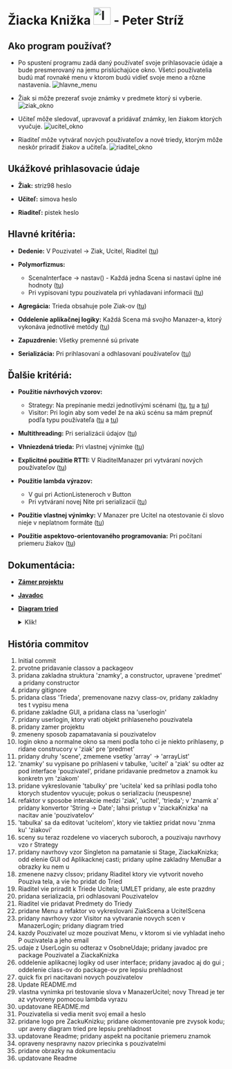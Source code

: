 # Žiacka Knižka <img src="../master/obrazky/logo.png" alt="logo" width="40"/> - Peter Stríž

## Ako program používať?
- Po spustení programu zadá daný používateľ svoje prihlasovacie údaje a bude presmerovaný na jemu prislúchajúce okno. Všetci používatelia budú mať rovnaké menu v ktorom budú vidieť svoje meno a rôzne nastavenia. ![hlavne_menu](../master/obrazky/Hlavne_menu.png)

- Žiak si môže prezerať svoje známky v predmete ktorý si vyberie. ![ziak_okno](../master/obrazky/ziak_okno.png)

- Učiteľ môže sledovať, upravovať a pridávať známky, len žiakom ktorých vyučuje. ![ucitel_okno](../master/obrazky/ucitel_okno.PNG)

- Riaditeľ môže vytvárať nových používateľov a nové triedy, ktorým môže neskôr priradiť žiakov a učiteľa. ![riaditel_okno](../master/obrazky/riaditel_okno.PNG)

## Ukážkové prihlasovacie údaje
* **Žiak:** striz98 heslo

* **Učiteľ:** simova heslo

* **Riaditeľ:** pistek heslo

## Hlavné kritéria:
* **Dedenie:** V Pouzivatel -> Ziak, Ucitel, Riaditel ([tu](../master/src/pouzivatelia/Ziak.java#L20))

* **Polymorfizmus:** 
	* ScenaInterface -> nastav() - Každá jedna Scena si nastaví úplne iné hodnoty ([tu](../master/src/guiAplikacnaLogika/Scena.java#L26))
	* Pri vypisovani typu pouzivatela pri vyhladavani informacii ([tu](../master/src/gui/DefaultHodnoty.java#L221))
	
* **Agregácia:** Trieda obsahuje pole Ziak-ov ([tu](../master/src/udaje/Trieda.java#L21))

* **Oddelenie aplikačnej logiky:** Každá Scena má svojho Manazer-a, ktorý vykonáva jednotlivé metódy ([tu](../master/src/guiAplikacnaLogika/ManazerLogin.java))

* **Zapuzdrenie:** Všetky premenné sú private

* **Serializácia:** Pri prihlasovaní a odhlasovaní používateľov ([tu](../master/src/udaje/ZiackaKnizkaSingleton.java#L49-L89))

## Ďalšie kritériá:
* **Použitie návrhových vzorov:** 
  * Strategy: Na prepínanie medzi jednotlivými scénami ([tu](../master/src/guiAplikacnaLogika/ManazerLogin.java#L38-L40), [tu](../master/src/guiAplikacnaLogika/Scena.java#L13-L29) a [tu](../master/src/gui/ScenaUcitelHlavna.java#L49-L60))
  * Visitor: Pri login aby som vedel že na akú scénu sa mám prepnúť podľa typu používateľa ([tu](../master/src/guiAplikacnaLogika/ManazerLogin.java#L27-L54) a [tu](../master/src/pouzivatelia/Ziak.java#L103-L105))

* **Multithreading:** Pri serializácii údajov ([tu](../master/src/udaje/ZiackaKnizkaSingleton.java#L50-L61))

* **Vhniezdená trieda:** Pri vlastnej výnimke ([tu](../master/src/guiAplikacnaLogika/ManazerUcitel.java#L28-L32))

* **Explicitné použitie RTTI:** V RiaditelManazer pri vytváraní nových používateľov ([tu](../master/src/guiAplikacnaLogika/ManazerRiaditel.java#L48-L62))

* **Použitie lambda výrazov:** 
  * V gui pri ActionListeneroch v Button 
  * Pri vytváraní novej Nite pri serializacií  ([tu](../master/src/udaje/ZiackaKnizkaSingleton.java#L50-L61))

* **Použitie vlastnej výnimky:** V Manazer pre Ucitel na otestovanie či slovo nieje v neplatnom formáte ([tu](../master/src/guiAplikacnaLogika/ManazerUcitel.java#L28-#L44))

* **Použitie aspektovo-orientovaného programovania:** Pri počítaní priemeru žiakov ([tu](../master/src/aspekt/PocitaniePriemeru.java))
 
## Dokumentácia:
* [**Zámer projektu**](../master/Zamer%20PeterStriz%20Projekt%20ZiackaKnizka.pdf)

* [**Javadoc**](../master/doc/index.html)

* [**Diagram tried**](../master/Schema.uxf) <details> <summary>Klik!</summary> <img src="../master/obrazky/schema.png" alt="schema"/> </details>

## História commitov
1. Initial commit
2. prvotne pridavanie classov a packageov
3. pridana zakladna struktura 'znamky', a constructor, upravene 'predmet' a pridany constructor
4. pridany gitignore
5. pridana class 'Trieda', premenovane nazvy class-ov, pridany zakladny tes
t vypisu mena 
6. pridane zakladne GUI, a pridana class na 'userlogin'
7. pridany userlogin, ktory vrati objekt prihlaseneho pouzivatela
8. pridany zamer projektu
9. zmeneny sposob zapamatavania si pouzivatelov
10. login okno a normalne okno sa meni podla toho ci je niekto prihlaseny, p
ridane construcory v 'ziak' pre 'predmet'
11. pridany druhy 'scene', zmemene vsetky 'array' -> 'arrayList'
12. 'znamky' su vypisane po prihlaseni v tabulke, 'ucitel' a 'ziak' su odter
az pod interface 'pouzivatel', pridane pridavanie predmetov a znamok ku konkretn
ym 'ziakom'
13. pridane vykreslovanie 'tabulky' pre 'ucitela' ked sa prihlasi podla toho
 ktorych studentov vyucuje; pokus o serializaciu (neuspesne)
14. refaktor v sposobe interakcie medzi 'ziak', 'ucitel', 'trieda'; v 'znamk
a' pridany konvertor 'String -> Date'; lahsi pristup v 'ziackaKnizka' na nacitav
anie 'pouzivatelov'
15. 'tabulka' sa da editovat 'ucitelom', ktory vie taktiez pridat novu 'znma
ku' 'ziakovi'
16. sceny su teraz rozdelene vo viacerych suboroch, a pouzivaju navrhovy vzo
r Strategy
17. pridany navrhovy vzor Singleton na pamatanie si Stage, ZiackaKnizka; odd
elenie GUI od Aplikacknej casti; pridany uplne zakladny MenuBar a obrazky ku nem
u
18. zmenene nazvy clssov; pridany Riaditel ktory vie vytvorit noveho Pouziva
tela, a vie ho pridat do Tried
19. Riaditel vie priradit k Triede Ucitela; UMLET pridany, ale este prazdny
20. pridana serializacia, pri odhlasovani Pouzivatelov
21. Riaditel vie pridavat Predmety do Triedy
22. pridane Menu a refaktor vo vykreslovani ZiakScena a UcitelScena
23. pridany navrhovy vzor Visitor na vytvaranie novych scen v ManazerLogin; 
pridany diagram tried
24. kazdy Pouzivatel uz moze pouzivat Menu, v ktorom si vie vyhladat ineho P
ouzivatela a jeho email
25. udaje z UserLogin su odteraz v OsobneUdaje; pridany javadoc pre package 
Pouzivatel a ZiackaKnizka
26. oddelenie aplikacnej logiky od user interface; pridany javadoc aj do gui
; oddelenie class-ov do package-ov pre lepsiu prehladnost
27. quick fix pri nacitavani novych pouzivatelov
28. Update README.md
29. vlastna vynimka pri testovanie slova v ManazerUcitel; novy Thread je ter
az vytvoreny pomocou lambda vyrazu
30. updatovane README.md
31. Pouzivatelia si vedia menit svoj email a heslo
32. pridane logo pre ZackuKnizku; pridane okomentovanie pre zvysok kodu; upr
aveny diagram tried pre lepsiu prehladnost
33. updatovane Readme; pridany aspekt na pocitanie priemeru znamok
34. opraveny nespravny nazov priecinka s pouzivatelmi
35. pridane obrazky na dokumentaciu
36. updatovane Readme
